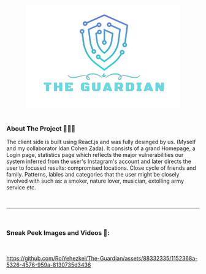 <!-- PROJECT LOGO -->
<br />
<div align="center">
    <a href="#">
     <img src="public/images/logo.png" alt="the-guardian" width="400" height="270" style="pointer-events: none;" />
    </a>
   
</div>

<br />

<!-- ABOUT THE PROJECT -->

### About The Project 👨‍👩‍👧

The client side is built using React.js and was fully desinged by us. (Myself and my collaborator Idan Cohen Zada). It consists of a grand Homepage, a Login page, statistics page which reflects the major vulnerabilities our system inferred from the user's Instagram's account and later directs the user to focused results: compromised locations. Close cycle of friends and family. Patterns, lables and categories that the user might be closely involved with such as: a smoker, nature lover, musician, extolling army service etc.

<br />

---

<br />

### Sneak Peek Images and Videos 🔎:

<br />

https://github.com/RoiYehezkel/The-Guardian/assets/88332335/1152368a-5326-4576-959a-8130735d3436

<br />

